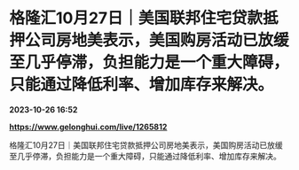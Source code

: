 # 格隆汇10月27日｜美国联邦住宅贷款抵押公司房地美表示，美国购房活动已放缓至几乎停滞，负担能力是一个重大障碍，只能通过降低利率、增加库存来解决。

**2023-10-26 16:52**

**https://www.gelonghui.com/live/1265812**

格隆汇10月27日｜美国联邦住宅贷款抵押公司房地美表示，美国购房活动已放缓至几乎停滞，负担能力是一个重大障碍，只能通过降低利率、增加库存来解决。